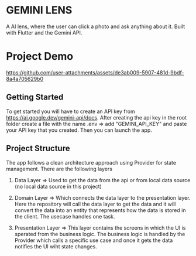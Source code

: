 # GEMINI LENS

A AI lens, where the user can click a photo and ask anything about it. Built with Flutter and the Gemini API.

# Project Demo


https://github.com/user-attachments/assets/de3ab009-5907-481d-9bdf-8a4a705629b0



## Getting Started

To get started you will have to create an API key from https://ai.google.dev/gemini-api/docs.
After creating the api key in the root folder create a file with the name .env => add "GEMINI_API_KEY" and paste your API key that you created.
Then you can launch the app.

## Project Structure

The app follows a clean architecture approach using Provider for state management.
There are the following layers

1. Data Layer => Used to get the data from the api or from local data source (no local data source in this project)
   
2. Domain Layer => Which connects the data layer to the presentation layer. Here the repository will call the data layer to get the data and it will convert the data into an entity that represents how the data is stored in the client. The usecase handles one task.
   
3. Presentation Layer => This layer contains the screens in which the UI is sperated from the business logic. The business logic is handled by the Provider which calls a specific use case and once it gets the data notifies the UI wiht state changes.
